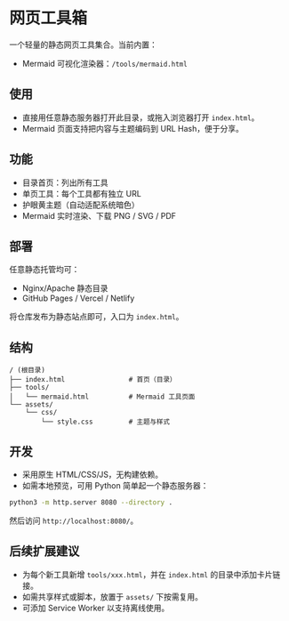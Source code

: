 # 网页工具箱

一个轻量的静态网页工具集合。当前内置：

- Mermaid 可视化渲染器：`/tools/mermaid.html`

## 使用

- 直接用任意静态服务器打开此目录，或拖入浏览器打开 `index.html`。
- Mermaid 页面支持把内容与主题编码到 URL Hash，便于分享。

## 功能

- 目录首页：列出所有工具
- 单页工具：每个工具都有独立 URL
- 护眼黄主题（自动适配系统暗色）
- Mermaid 实时渲染、下载 PNG / SVG / PDF

## 部署

任意静态托管均可：

- Nginx/Apache 静态目录
- GitHub Pages / Vercel / Netlify

将仓库发布为静态站点即可，入口为 `index.html`。

## 结构

```
/ (根目录)
├── index.html                # 首页（目录）
├── tools/
│   └── mermaid.html          # Mermaid 工具页面
└── assets/
    └── css/
        └── style.css         # 主题与样式
```

## 开发

- 采用原生 HTML/CSS/JS，无构建依赖。
- 如需本地预览，可用 Python 简单起一个静态服务器：

```bash
python3 -m http.server 8080 --directory .
```

然后访问 `http://localhost:8080/`。

## 后续扩展建议

- 为每个新工具新增 `tools/xxx.html`，并在 `index.html` 的目录中添加卡片链接。
- 如需共享样式或脚本，放置于 `assets/` 下按需复用。
- 可添加 Service Worker 以支持离线使用。